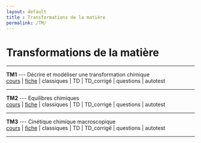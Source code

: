```yaml
---
layout: default
title : Transformations de la matière
permalink: /TM/
---
```


# Transformations de la matière

---

**TM1** --- Décrire et modéliser une transformation chimique  
[cours](/chimie_pcsi/cours/transformations_matiere/TM1/TM1_Cours.pdf) | [fiche](/chimie_pcsi/cours/transformations_matiere/TM1/TM1_Fiche.pdf) | classiques | TD | TD_corrigé | questions | autotest 

---


**TM2** --- Equilibres chimiques  
[cours](/chimie_pcsi/cours/transformations_matiere/TM2/TM2_Cours.pdf) | [fiche](/chimie_pcsi/cours/transformations_matiere/TM2/TM2_Fiche.pdf) | classiques | TD | TD_corrigé | questions | autotest

---

**TM3** --- Cinétique chimique macroscopique  
[cours](/chimie_pcsi/cours/transformations_matiere/TM3/TM3_Cours.pdf) | [fiche](/chimie_pcsi/cours/transformations_matiere/TM3/TM3_Fiche.pdf) | classiques | TD | TD_corrigé | questions | autotest

---
